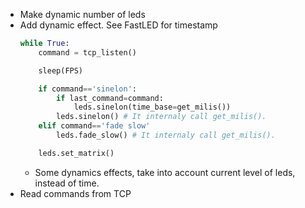 - Make dynamic number of leds
- Add dynamic effect. See FastLED for timestamp
    ```python
    while True:
        command = tcp_listen()
    
        sleep(FPS)
    
        if command=='sinelon':
            if last_command=command:
                leds.sinelon(time_base=get_milis())
            leds.sinelon() # It internaly call get_milis().
        elif command=='fade slow'
            leds.fade_slow() # It internaly call get_milis().
    
        leds.set_matrix()
    
    ```
    - Some dynamics effects, take into account current level of leds, instead of time.
- Read commands from TCP
